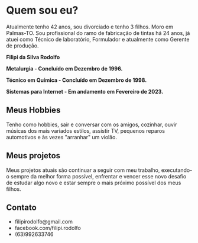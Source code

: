 
<html lang="en">
<head>
    <meta charset="UTF-8">
    <meta http-equiv="X-UA-Compatible" content="IE=edge">
    <meta name="viewport" content="width=device-width, initial-scale=1.0">
    
</head>
<body>
    <h1>Quem sou eu?</h1>
    <p>Atualmente tenho 42 anos, sou divorciado e tenho 3 filhos. Moro em Palmas-TO. Sou profissional do ramo de fabricação de tintas há 24 anos, já atuei como Técnico de laboratório, Formulador e atualmente como Gerente de produção.</p> 
    <p><strong>Filipi da Silva Rodolfo</p>
        <p>Metalurgia - Concluído em Dezembro de 1996.</p>
        <p>Técnico em Química - Concluído em Dezembro de 1998.</p>
        <p>Sistemas para Internet - Em andamento em Fevereiro de 2023.</strong></p>
    <h2>Meus Hobbies</h2>
    <p>Tenho como hobbies, sair e conversar com os amigos, cozinhar, ouvir músicas dos mais variados estilos, assistir TV, pequenos reparos automotivos e às vezes "arranhar" um violão.</p>
    <h2>Meus projetos </h2>
    <p>Meus projetos atuais são continuar a seguir com meu trabalho, executando-o sempre da melhor forma possível, enfrentar e vencer esse novo desafio de estudar algo novo e estar sempre o mais próximo possível dos meus filhos.</p>
    <h2>Contato</h2>
    <ul>
        <li>filipirodolfo@gmail.com</li>
        <li>facebook.com/filipi.rodolfo</li>
        <li>(63)992633746</li></ul>
</body>
</html>  
<!--Página criada em 16 de fevereiro de 2023-->
